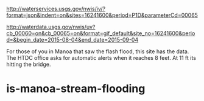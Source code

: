 http://waterservices.usgs.gov/nwis/iv/?format=json&indent=on&sites=16241600&period=P1D&parameterCd=00065

http://waterdata.usgs.gov/nwis/uv?cb_00060=on&cb_00065=on&format=gif_default&site_no=16241600&period=&begin_date=2015-08-04&end_date=2015-09-04

For those of you in Manoa that saw the flash flood,  this site has the data.  The HTDC office asks for automatic alerts when it reaches 8 feet.  At 11 ft its hitting the bridge. 
# is-manoa-stream-flooding

